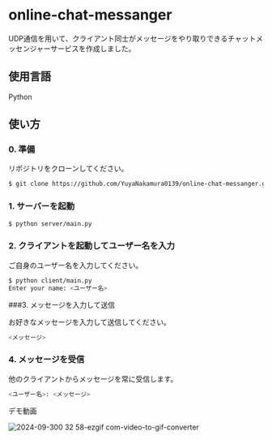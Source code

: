# online-chat-messanger

UDP通信を用いて、クライアント同士がメッセージをやり取りできるチャットメッセンジャーサービスを作成しました。

## 使用言語

Python

## 使い方

### 0. 準備

リポジトリをクローンしてください。

```zsh
$ git clone https://github.com/YuyaNakamura0139/online-chat-messanger.git
```

### 1. サーバーを起動

```zsh
$ python server/main.py
```

### 2. クライアントを起動してユーザー名を入力

ご自身のユーザー名を入力してください。

```zsh
$ python client/main.py
Enter your name: <ユーザー名>
```

###3. メッセージを入力して送信

お好きなメッセージを入力して送信してください。

```zsh
<メッセージ>
```

### 4. メッセージを受信

他のクライアントからメッセージを常に受信します。

```zsh
<ユーザー名>: <メッセージ>
```

デモ動画

![2024-09-300 32 58-ezgif com-video-to-gif-converter](https://github.com/user-attachments/assets/049c86a7-fad8-4a3f-bce7-d4cdcb07e4a7)